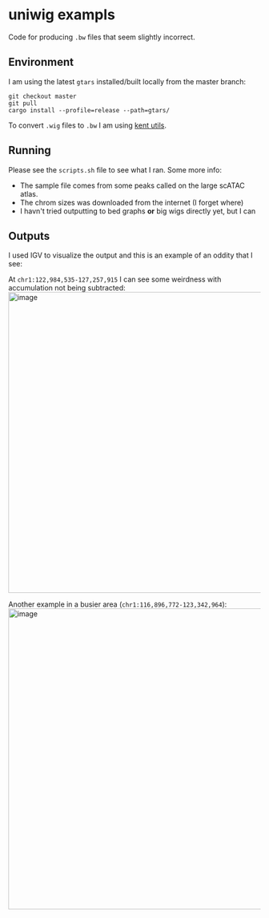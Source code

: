 # uniwig exampls
Code for producing `.bw` files that seem slightly incorrect.

## Environment
I am using the latest `gtars` installed/built locally from the master branch:
```
git checkout master
git pull
cargo install --profile=release --path=gtars/
```

To convert `.wig` files to `.bw` I am using [kent utils](https://github.com/ENCODE-DCC/kentUtils).

## Running
Please see the `scripts.sh` file to see what I ran. Some more info:

- The sample file comes from some peaks called on the large scATAC atlas.
- The chrom sizes was downloaded from the internet (I forget where)
- I havn't tried outputting to bed graphs **or** big wigs directly yet, but I can

## Outputs
I used IGV to visualize the output and this is an example of an oddity that I see:

At `chr1:122,984,535-127,257,915` I can see some weirdness with accumulation not being subtracted:
<img width="600" alt="image" src="https://github.com/user-attachments/assets/c61e84d4-8a1e-4022-9d35-1d3bdd412410" />

Another example in a busier area (`chr1:116,896,772-123,342,964`):
<img width="600" alt="image" src="https://github.com/user-attachments/assets/01774cfd-ad7a-4731-bf18-80e67862c2b7" />

